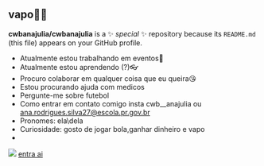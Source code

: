 ## vapo🙅‍♀️


**cwbanajulia/cwbanajulia** is a ✨ _special_ ✨ repository because its `README.md` (this file) appears on your GitHub profile.



-  Atualmente estou trabalhando em eventos🤪
-  Atualmente estou aprendendo (?)👓
-  Procuro colaborar em qualquer coisa que eu queira😘
-  Estou procurando ajuda com medicos
-  Pergunte-me sobre futebol
-  Como entrar em contato comigo insta cwb__anajulia ou ana.rodrigues.silva27@escola.pr.gov.br
-  Pronomes: ela\dela 
-  Curiosidade: gosto de jogar bola,ganhar dinheiro e vapo
-  
![](https://media1.tenor.com/m/NjZL-9K4CJgAAAAC/kevin-bueno-kevin.gif)
[entra ai](https://youtu.be/XCQ1bqQPciA?si=v-lXqYMJyq0fSB7a)

